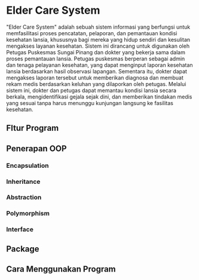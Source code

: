 # Elder Care System

"Elder Care System" adalah sebuah sistem informasi yang berfungsi untuk memfasilitasi proses pencatatan, pelaporan, dan pemantauan kondisi kesehatan lansia, khususnya bagi mereka yang hidup sendiri dan kesulitan mengakses layanan kesehatan. Sistem ini dirancang untuk digunakan oleh Petugas Puskesmas Sungai Pinang dan dokter yang bekerja sama dalam proses pemantauan lansia. Petugas puskesmas berperan sebagai admin dan tenaga pelayanan kesehatan, yang dapat menginput laporan kesehatan lansia berdasarkan hasil observasi lapangan. Sementara itu, dokter dapat mengakses laporan tersebut untuk memberikan diagnosa dan membuat rekam medis berdasarkan keluhan yang dilaporkan oleh petugas. Melalui sistem ini, dokter dan petugas dapat memantau kondisi lansia secara berkala, mengidentifikasi gejala sejak dini, dan memberikan tindakan medis yang sesuai tanpa harus menunggu kunjungan langsung ke fasilitas kesehatan.

## **FItur Program**

## **Penerapan OOP**

### **Encapsulation**

### **Inheritance**

### **Abstraction**

### **Polymorphism**

### **Interface**

## **Package**

## **Cara Menggunakan Program**

